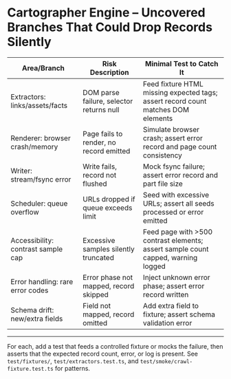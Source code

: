 # Cartographer Engine – Uncovered Branches That Could Drop Records Silently

| Area/Branch                        | Risk Description                        | Minimal Test to Catch It                |
|-------------------------------------|-----------------------------------------|-----------------------------------------|
| Extractors: links/assets/facts      | DOM parse failure, selector returns null| Feed fixture HTML missing expected tags; assert record count matches DOM elements |
| Renderer: browser crash/memory      | Page fails to render, no record emitted | Simulate browser crash; assert error record and page count consistency           |
| Writer: stream/fsync error          | Write fails, record not flushed         | Mock fsync failure; assert error record and part file size                      |
| Scheduler: queue overflow           | URLs dropped if queue exceeds limit     | Seed with excessive URLs; assert all seeds processed or error emitted           |
| Accessibility: contrast sample cap  | Excessive samples silently truncated    | Feed page with >500 contrast elements; assert sample count capped, warning logged|
| Error handling: rare error codes    | Error phase not mapped, record skipped  | Inject unknown error phase; assert error record written                         |
| Schema drift: new/extra fields      | Field not mapped, record omitted        | Add extra field to fixture; assert schema validation error                      |

---
For each, add a test that feeds a controlled fixture or mocks the failure, then asserts that the expected record count, error, or log is present. See `test/fixtures/`, `test/extractors.test.ts`, and `test/smoke/crawl-fixture.test.ts` for patterns.
